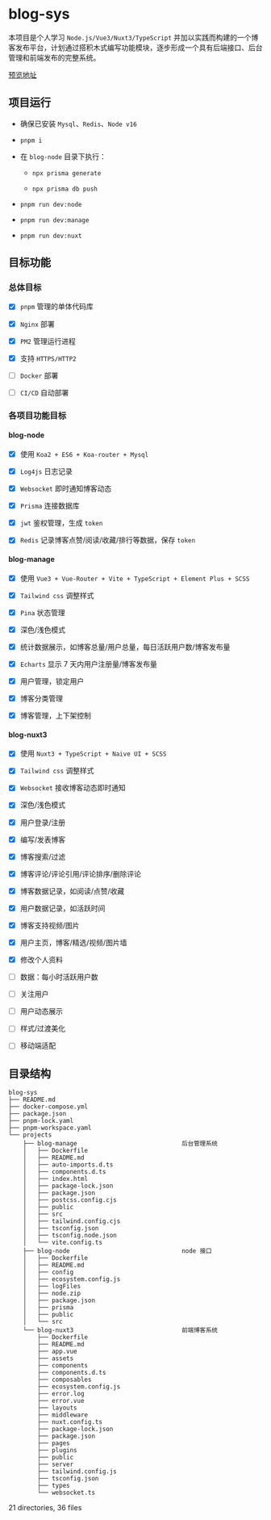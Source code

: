# blog-sys

本项目是个人学习 `Node.js/Vue3/Nuxt3/TypeScript` 并加以实践而构建的一个博客发布平台，计划通过搭积木式编写功能模块，逐步形成一个具有后端接口、后台管理和前端发布的完整系统。

[预览地址](https://niubility.website/blog/)

## 项目运行

- 确保已安装 `Mysql`、`Redis`、`Node v16`

- `pnpm i`

- 在 `blog-node` 目录下执行：

  - `npx prisma generate`

  - `npx prisma db push`

- `pnpm run dev:node`

- `pnpm run dev:manage`

- `pnpm run dev:nuxt`

## 目标功能

### 总体目标

- [x] `pnpm` 管理的单体代码库

- [x] `Nginx` 部署

- [x] `PM2` 管理运行进程

- [x] 支持 `HTTPS/HTTP2`

- [ ] `Docker` 部署

- [ ] `CI/CD` 自动部署

### 各项目功能目标

#### blog-node

- [x] 使用 `Koa2 + ES6 + Koa-router + Mysql`

- [x] `Log4js` 日志记录

- [x] `Websocket` 即时通知博客动态

- [x] `Prisma` 连接数据库

- [x] `jwt` 鉴权管理，生成 `token`

- [x] `Redis` 记录博客点赞/阅读/收藏/排行等数据，保存 `token`

#### blog-manage

- [x] 使用 `Vue3 + Vue-Router + Vite + TypeScript + Element Plus + SCSS`

- [x] `Tailwind css` 调整样式

- [x] `Pina` 状态管理

- [x] 深色/浅色模式

- [x] 统计数据展示，如博客总量/用户总量，每日活跃用户数/博客发布量

- [x] `Echarts` 显示 7 天内用户注册量/博客发布量

- [x] 用户管理，锁定用户

- [x] 博客分类管理

- [x] 博客管理，上下架控制

#### blog-nuxt3

- [x] 使用 `Nuxt3 + TypeScript + Naive UI + SCSS`

- [x] `Tailwind css` 调整样式

- [x] `Websocket` 接收博客动态即时通知

- [x] 深色/浅色模式

- [x] 用户登录/注册

- [x] 编写/发表博客

- [x] 博客搜索/过滤

- [x] 博客评论/评论引用/评论排序/删除评论

- [x] 博客数据记录，如阅读/点赞/收藏

- [x] 用户数据记录，如活跃时间

- [x] 博客支持视频/图片

- [x] 用户主页，博客/精选/视频/图片墙

- [x] 修改个人资料

- [ ] 数据：每小时活跃用户数 

- [ ] 关注用户

- [ ] 用户动态展示

- [ ] 样式/过渡美化

- [ ] 移动端适配

## 目录结构

```
blog-sys
├── README.md
├── docker-compose.yml
├── package.json
├── pnpm-lock.yaml
├── pnpm-workspace.yaml
└── projects
    ├── blog-manage                             后台管理系统
    │   ├── Dockerfile
    │   ├── README.md
    │   ├── auto-imports.d.ts
    │   ├── components.d.ts
    │   ├── index.html
    │   ├── package-lock.json
    │   ├── package.json
    │   ├── postcss.config.cjs
    │   ├── public
    │   ├── src
    │   ├── tailwind.config.cjs
    │   ├── tsconfig.json
    │   ├── tsconfig.node.json
    │   └── vite.config.ts
    ├── blog-node                               node 接口
    │   ├── Dockerfile
    │   ├── README.md
    │   ├── config
    │   ├── ecosystem.config.js
    │   ├── logFiles
    │   ├── node.zip
    │   ├── package.json
    │   ├── prisma
    │   ├── public
    │   └── src
    └── blog-nuxt3                              前端博客系统
        ├── Dockerfile
        ├── README.md
        ├── app.vue
        ├── assets
        ├── components
        ├── components.d.ts
        ├── composables
        ├── ecosystem.config.js
        ├── error.log
        ├── error.vue
        ├── layouts
        ├── middleware
        ├── nuxt.config.ts
        ├── package-lock.json
        ├── package.json
        ├── pages
        ├── plugins
        ├── public
        ├── server
        ├── tailwind.config.js
        ├── tsconfig.json
        ├── types
        └── websocket.ts
```

21 directories, 36 files

